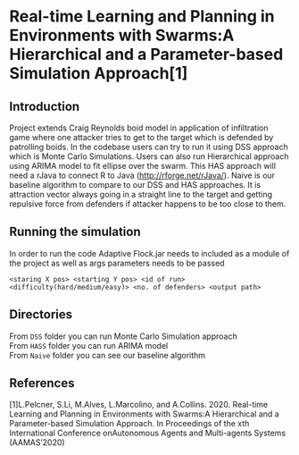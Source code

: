 # Real-time Learning and Planning in Environments with Swarms:A Hierarchical and a Parameter-based Simulation Approach[1]

## Introduction
Project extends Craig Reynolds boid model in application of infiltration game where
one attacker tries to get to the target which is defended by patrolling boids.
In the codebase users can try to run it using DSS approach which is Monte Carlo Simulations.
Users can also run Hierarchical approach using ARIMA model to fit ellipse over the swarm. This HAS approach will need a rJava to connect R to Java (http://rforge.net/rJava/).
Naive is our baseline algorithm to compare to our DSS and HAS approaches. It is attraction vector always
going in a straight line to the target and getting repulsive force from defenders if attacker happens to be too close to them. 

## Running the simulation
In order to run the code Adaptive Flock.jar needs to included as a module
of the project as well as args parameters needs to be passed

```<staring X pos> <starting Y pos> <id of run> <difficulty(hard/medium/easy)> <no. of defenders> <output path>```

## Directories
From `DSS` folder you can run Monte Carlo Simulation approach  
From `HASS` folder you can run ARIMA model  
From `Naive` folder you can see our baseline algorithm

## References
[1]L.Pelcner, S.Li, M.Alves, L.Marcolino, and A.Collins. 2020. Real-time Learning and Planning in Environments with Swarms:A Hierarchical and a Parameter-based Simulation Approach. In Proceedings of the xth International Conference onAutonomous Agents and Multi-agents Systems (AAMAS’2020)